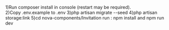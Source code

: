 1)Run composer install in console (restart may be required). <br>
2)Copy .env.example to .env 
3)php artisan migrate --seed
4)php artisan storage:link
5)cd nova-components/Invitation run : npm install and npm run dev 
